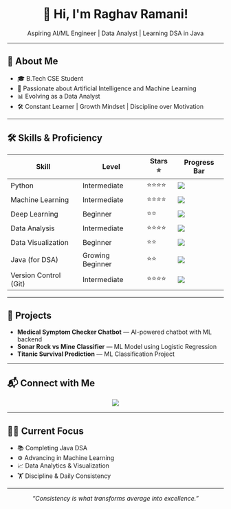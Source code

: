 <h1 align="center">👋 Hi, I'm Raghav Ramani!</h1>

<p align="center">
  Aspiring AI/ML Engineer | Data Analyst | Learning DSA in Java
</p>

---

## 💫 About Me  

- 🎓 B.Tech CSE Student  
- 🤖 Passionate about Artificial Intelligence and Machine Learning  
- 📊 Evolving as a Data Analyst  
- 🛠️ Constant Learner | Growth Mindset | Discipline over Motivation  

---

## 🛠️ Skills & Proficiency  

| Skill                    | Level              | Stars ⭐ | Progress Bar                       |
|-------------------------|-------------------|---------|-----------------------------------|
| Python                  | Intermediate      | ⭐⭐⭐⭐    | ![](https://img.shields.io/badge/-80%25-blue) |
| Machine Learning        | Intermediate      | ⭐⭐⭐⭐    | ![](https://img.shields.io/badge/-75%25-orange) |
| Deep Learning           | Beginner          | ⭐⭐      | ![](https://img.shields.io/badge/-30%25-yellow) |
| Data Analysis           | Intermediate      | ⭐⭐⭐⭐    | ![](https://img.shields.io/badge/-75%25-lightgrey) |
| Data Visualization      | Beginner          | ⭐⭐      | ![](https://img.shields.io/badge/-35%25-green) |
| Java (for DSA)          | Growing Beginner  | ⭐⭐      | ![](https://img.shields.io/badge/-40%25-red) |
| Version Control (Git)   | Intermediate      | ⭐⭐⭐⭐    | ![](https://img.shields.io/badge/-70%25-purple) |

---



## 📂 Projects  

- **Medical Symptom Checker Chatbot** — AI-powered chatbot with ML backend  
- **Sonar Rock vs Mine Classifier** — ML Model using Logistic Regression  
- **Titanic Survival Prediction** — ML Classification Project  

---

## 📬 Connect with Me  

<p align="center">
  <a href="https://www.kaggle.com/raghavramani3232">
    <img src="https://img.shields.io/badge/Kaggle-Raghav-blue?logo=kaggle&logoColor=white">
  </a>
</p>

---

## 🧑‍💻 Current Focus  

- 📚 Completing Java DSA  
- ⚙️ Advancing in Machine Learning  
- 📈 Data Analytics & Visualization  
- 🏋️ Discipline & Daily Consistency  

---

<p align="center">
  <em>“Consistency is what transforms average into excellence.”</em>
</p>
